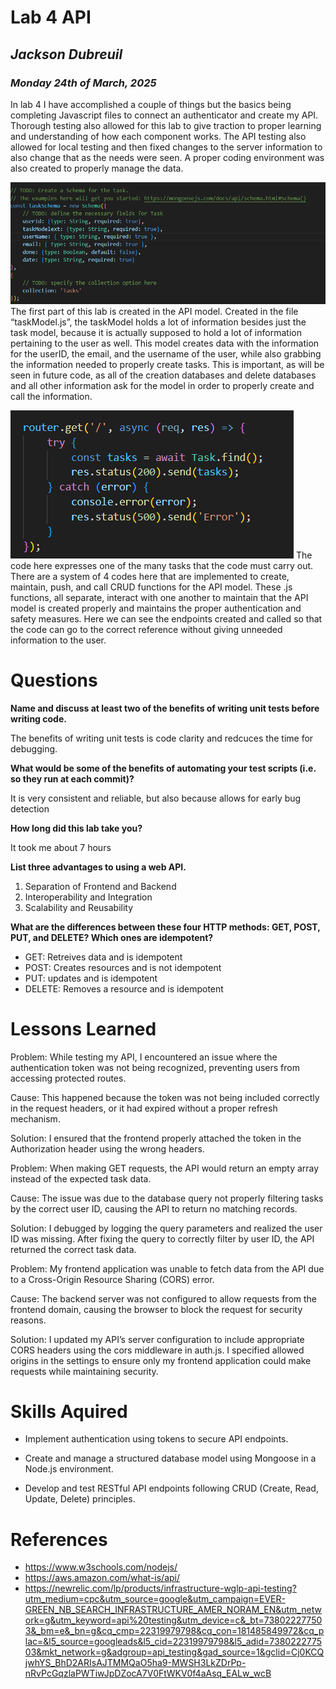 # **Lab 4 API**
## *Jackson Dubreuil*
### *Monday 24th of March, 2025*

In lab 4 I have accomplished a couple of things but the basics being completing Javascript files to connect an authenticator and create my API.  Thorough testing also allowed for this lab to give traction to proper learning and understanding of how each component works.  The API testing also allowed for local testing and then fixed changes to the server information to also change that as the needs were seen.  A proper coding environment was also created to properly manage the data.

![TaskModel](taskmodel.png)
The first part of this lab is created in the API model.  Created in the file “taskModel.js”, the taskModel holds a lot of information besides just the task model, because it is actually supposed to hold a lot of information pertaining to the user as well.  This model creates data with the information for the userID, the email, and the username of the user, while also grabbing the information needed to properly create tasks.  This is important, as will be seen in future code, as all of the creation databases and delete databases and all other information ask for the model in order to properly create and call the information.

![Functions](function.png)
The code here expresses one of the many tasks that the code must carry out.  There are a system of 4 codes here that are implemented to create, maintain, push, and call CRUD functions for the API model.  These .js functions, all separate, interact with one another to maintain that the API model is created properly and maintains the proper authentication and safety measures.  Here we can see the endpoints created and called so that the code can go to the correct reference without giving unneeded information to the user.


# Questions
__Name and discuss at least two of the benefits of writing unit tests before writing code.__

The benefits of writing unit tests is code clarity and redcuces the time for debugging.

__What would be some of the benefits of automating your test scripts (i.e. so they run at each commit)?__

It is very consistent and reliable, but also because allows for early bug detection

__How long did this lab take you?__

It took me about 7 hours

__List three advantages to using a web API.__

1. Separation of Frontend and Backend
2. Interoperability and Integration
3. Scalability and Reusability

__What are the differences between these four HTTP methods: GET, POST, PUT, and DELETE? Which ones are idempotent?__

- GET: Retreives data and is idempotent
- POST: Creates resources and is not idempotent
- PUT: updates and is idempotent
- DELETE: Removes a resource and is idempotent

# Lessons Learned

Problem: While testing my API, I encountered an issue where the authentication token was not being recognized, preventing users from accessing protected routes.

Cause: This happened because the token was not being included correctly in the request headers, or it had expired without a proper refresh mechanism.

Solution: I ensured that the frontend properly attached the token in the Authorization header using the wrong headers.

Problem: When making GET requests, the API would return an empty array instead of the expected task data.

Cause: The issue was due to the database query not properly filtering tasks by the correct user ID, causing the API to return no matching records.

Solution: I debugged by logging the query parameters and realized the user ID was missing. After fixing the query to correctly filter by user ID, the API returned the correct task data.

Problem: My frontend application was unable to fetch data from the API due to a Cross-Origin Resource Sharing (CORS) error.

Cause: The backend server was not configured to allow requests from the frontend domain, causing the browser to block the request for security reasons.

Solution: I updated my API’s server configuration to include appropriate CORS headers using the cors middleware in auth.js. I specified allowed origins in the settings to ensure only my frontend application could make requests while maintaining security.

# Skills Aquired

- Implement authentication using tokens to secure API endpoints.

- Create and manage a structured database model using Mongoose in a Node.js environment.

- Develop and test RESTful API endpoints following CRUD (Create, Read, Update, Delete) principles.

# References

- https://www.w3schools.com/nodejs/
- https://aws.amazon.com/what-is/api/
- https://newrelic.com/lp/products/infrastructure-wglp-api-testing?utm_medium=cpc&utm_source=google&utm_campaign=EVER-GREEN_NB_SEARCH_INFRASTRUCTURE_AMER_NORAM_EN&utm_network=g&utm_keyword=api%20testing&utm_device=c&_bt=738022277503&_bm=e&_bn=g&cq_cmp=22319979798&cq_con=181485849972&cq_plac=&l5_source=googleads&l5_cid=22319979798&l5_adid=738022277503&mkt_network=g&adgroup=api_testing&gad_source=1&gclid=Cj0KCQjwhYS_BhD2ARIsAJTMMQaO5ha9-MWSH3LkZDrPp-nRvPcGqzlaPWTiwJpDZocA7V0FtWKV0f4aAsq_EALw_wcB
